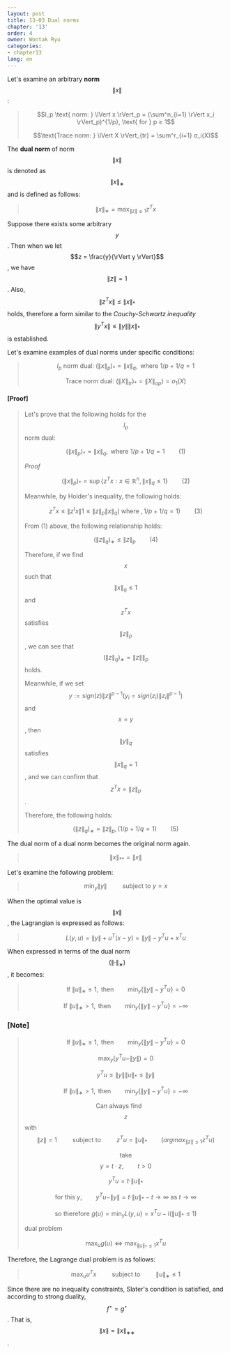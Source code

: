 ```yaml
---
layout: post
title: 13-03 Dual norms
chapter: '13'
order: 4
owner: Wontak Ryu
categories:
- chapter13
lang: en
---
```

Let's examine an arbitrary **norm** $$\| x \|$$:

> $$l_p \text{ norm: } \lVert x \rVert_p = (\sum^n_{i=1} \rVert x_i \rVert_p)^{1/p}, \text{ for } p ≥ 1$$
>
> $$\text{Trace norm: } \lVert X \rVert_{tr} = \sum^r_{i=1} σ_i(X)$$


The **dual norm** of norm $$\lVert x \rVert$$ is denoted as $$\lVert x \rVert_{∗}$$ and is defined as follows:
 >$$\lVert x \rVert_{∗} = \max_{\lVert z \rVert ≤1} z^Tx$$


Suppose there exists some arbitrary $$y$$. Then when we let $$z = \frac{y}{\rVert y \rVert}$$, we have $$\rVert z \rVert = 1$$. Also, $$\rVert z^Tx \rVert \le \rVert x \rVert_{*}$$ holds,
therefore a form similar to the *Cauchy-Schwartz inequality* $$ \rVert y^Tx \rVert \le \rVert y \rVert \rVert x \rVert_{*} $$ is established.


Let's examine examples of dual norms under specific conditions:
> $$ l_p \text{ norm dual: } (\lVert x \rVert_p)_{*} = \lVert x \rVert_{q}, \text{ where } 1/p + 1/q = 1$$
>
> $$ \text{Trace norm dual: } (\lVert X \rVert_{tr})_{*} = \lVert X \rVert_{op}) = σ_1(X)$$

#### [Proof]
> Let's prove that the following holds for the $$ l_p$$ norm dual:
>
> $$(\lVert x \rVert_p)_{*} = \lVert x \rVert_{q}, \text{ where } 1/p + 1/q = 1 \qquad \text{(1)}$$
>
> *Proof*
>
> $$ (\lVert x \rVert_p)_{*} = \sup \{ z^Tx : x \in \mathbb{R}^n, \rVert x \rVert_q \le 1 \} \qquad  \text{(2)}$$
>
> Meanwhile, by Holder's inequality, the following holds:
>
> $$z^T x ≤ \rVert z^tx \rVert 1 ≤ \rVert z \rVert_p \rVert x \rVert_q (\text{ where }, 1/p + 1/q = 1)\qquad \text{(3)}$$
>
> From (1) above, the following relationship holds:
>
> $$(\rVert z \rVert_q)_∗ ≤ \rVert z \rVert_p\qquad \text{(4)}$$
>
> Therefore, if we find $$x$$ such that $$\rVert x \rVert_q ≤ 1$$ and $$z^Tx$$ satisfies $$\rVert z \rVert_p$$, we can see that $$(\rVert z \rVert_q)_∗ = \rVert z \rVert\rVert_p$$ holds.
>
> Meanwhile, if we set $$y := sign(z) \rVert z\rVert^{p−1} \left( y_i = sign(z_i)\rVert z_i\rVert^{p−1} \right)$$ and $$x = y$$, then $$\rVert y \rVert_q$$
> satisfies $$\rVert x \rVert_q =1$$, and we can confirm that $$z^Tx = \rVert z \rVert_p$$.
>
> Therefore, the following holds:
>
> $$( \rVert z \rVert_ q)_∗ = \rVert z \rVert_p, (1/p+1/q=1)\qquad \text{(5)}$$


The dual norm of a dual norm becomes the original norm again.
> $$\lVert x \rVert_{**} = \lVert x \rVert$$


Let's examine the following problem:
> $$ \min_y \lVert y \rVert \qquad \text{ subject to } y = x$$

When the optimal value is $$\rVert x \rVert$$, the Lagrangian is expressed as follows:

> $$L(y,u) = \rVert y \rVert+ u^T(x−y) = \rVert y \rVert − y^Tu + x^Tu$$

When expressed in terms of the dual norm $$(\lVert · \rVert_{∗})$$, it becomes:
> $$ \text{If } \rVert u \rVert_{∗} ≤ 1,\text{ then}  \qquad \min_y \{ \rVert y \rVert − y^Tu \} = 0 $$
>
> $$ \text{If } \rVert u \rVert_{∗} > 1, \text{ then}  \qquad \min_y \{ \rVert y \rVert − y^Tu \} = −∞ $$

### [Note]
> $$ \text{If } \rVert u \rVert_{∗} ≤ 1, \text{ then}  \qquad \min_y \{ \rVert y \rVert − y^Tu \} = 0 $$
>
> $$ \max_y (y^Tu - \rVert y \rVert ) = 0$$
>
> $$y^Tu \le \rVert y \rVert \rVert u \rVert_* \le \rVert y \rVert $$
>
> $$ \text{If } \rVert u \rVert_{∗} > 1, \text{ then}  \qquad \min_y \{ \rVert y \rVert − y^Tu \} = −∞ $$
>
> $$\text{Can always find} \qquad $$ $$z$$  with $$\rVert z \rVert = 1 \qquad \text{ subject to }\qquad z^Tu = \rVert u \rVert_{*} \qquad ( argmax_{\rVert z \rVert \le 1}  z^Tu )$$
>
> $$ \text{take} $$ $$y = t \cdot z, \qquad t > 0 $$
>
> $$ y^Tu = t \cdot \rVert u \rVert_{*} $$
>
> $$ \text{ for this } y, \qquad y^Tu - \rVert y \rVert = t \cdot \rVert u \rVert_{*} - t \rightarrow ∞ \text{ as } t \rightarrow ∞ $$
>
> $$ \text{ so therefore }  g(u) = \min_y L(y, u) = x^Tu - I(\rVert u \rVert_{*} \le 1)$$
>
> dual problem
>
> $$\max_u g(u) \iff \max_{\rVert u \rVert_{*} \le 1} x^Tu$$




Therefore, the Lagrange dual problem is as follows:

> $$ \max_u u^Tx \qquad \text{ subject to }\qquad \rVert u \rVert_{∗} ≤ 1$$

Since there are no inequality constraints, Slater's condition is satisfied, and according to strong duality, $$f^{\star} = g^{\star}$$.
That is, $$\rVert x \rVert = \rVert x \rVert_{∗∗}$$.
